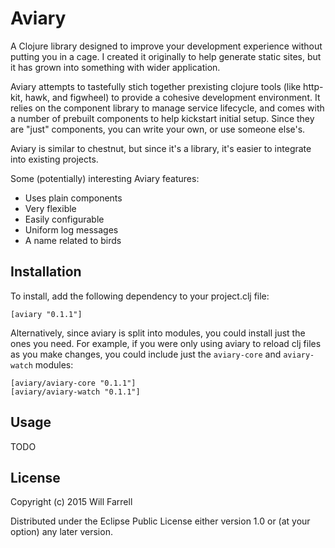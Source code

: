 # Aviary

A Clojure library designed to improve your development experience without putting you in a cage. I created it originally to help generate static sites, but it has grown into something with wider application. 

Aviary attempts to tastefully stich together prexisting clojure tools (like http-kit, hawk, and figwheel) to provide a cohesive development environment. It relies on the component library to manage service lifecycle, and comes with a number of prebuilt components to help kickstart initial setup. Since they are "just" components, you can write your own, or use someone else's. 

Aviary is similar to chestnut, but since it's a library, it's easier to integrate into existing projects.

Some (potentially) interesting Aviary features:

* Uses plain components
* Very flexible
* Easily configurable
* Uniform log messages
* A name related to birds

## Installation

To install, add the following dependency to your project.clj file:

    [aviary "0.1.1"]

Alternatively, since aviary is split into modules, you could install just the ones you need. For example, if you were only using aviary to reload clj files as you make changes, you could include just the `aviary-core` and `aviary-watch` modules:

    [aviary/aviary-core "0.1.1"]
    [aviary/aviary-watch "0.1.1"]


## Usage    
    
TODO

## License

Copyright (c) 2015 Will Farrell

Distributed under the Eclipse Public License either version 1.0 or (at
your option) any later version.
